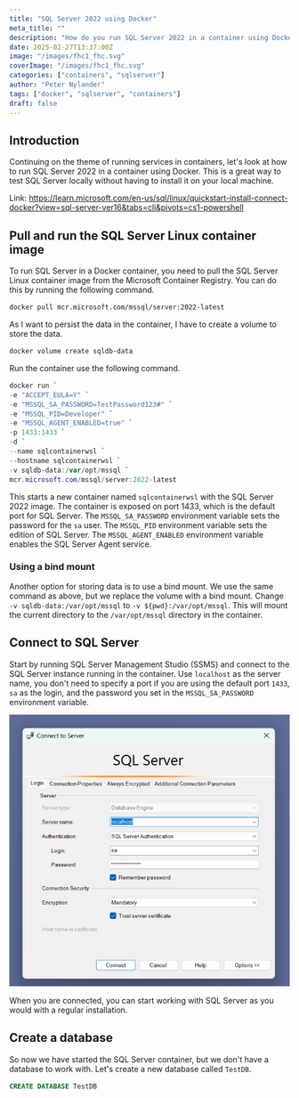 ```yaml
---
title: "SQL Server 2022 using Docker"
meta_title: ""
description: "How do you run SQL Server 2022 in a container using Docker?" 
date: 2025-02-27T13:37:00Z
image: "/images/fhc1_fhc.svg"
coverImage: "/images/fhc1_fhc.svg"
categories: ["containers", "sqlserver"]
author: "Peter Nylander"
tags: ["docker", "sqlserver", "containers"]
draft: false
---
```


## Introduction
Continuing on the theme of running services in containers, let's look at how to run SQL Server 2022 in a container using Docker. This is a great way to test SQL Server locally without having to install it on your local machine.

Link: https://learn.microsoft.com/en-us/sql/linux/quickstart-install-connect-docker?view=sql-server-ver16&tabs=cli&pivots=cs1-powershell

## Pull and run the SQL Server Linux container image
To run SQL Server in a Docker container, you need to pull the SQL Server Linux container image from the Microsoft Container Registry. You can do this by running the following command.
```sh
docker pull mcr.microsoft.com/mssql/server:2022-latest
```

As I want to persist the data in the container, I have to create a volume to store the data.
```sh
docker volume create sqldb-data
```

Run the container use the following command.
```powershell
docker run `
-e "ACCEPT_EULA=Y" `
-e "MSSQL_SA_PASSWORD=TestPassword123#" `
-e "MSSQL_PID=Developer" `
-e "MSSQL_AGENT_ENABLED=true" `
-p 1433:1433 `
-d `
--name sqlcontainerwsl `
--hostname sqlcontainerwsl `
-v sqldb-data:/var/opt/mssql `
mcr.microsoft.com/mssql/server:2022-latest
```

This starts a new container named `sqlcontainerwsl` with the SQL Server 2022 image. The container is exposed on port 1433, which is the default port for SQL Server. The `MSSQL_SA_PASSWORD` environment variable sets the password for the `sa` user. The `MSSQL_PID` environment variable sets the edition of SQL Server. The `MSSQL_AGENT_ENABLED` environment variable enables the SQL Server Agent service.

### Using a bind mount
Another option for storing data is to use a bind mount. We use the same command as above, but we replace the volume with a bind mount.
Change `-v sqldb-data:/var/opt/mssql` to `-v ${pwd}:/var/opt/mssql`.
This will mount the current directory to the `/var/opt/mssql` directory in the container.

## Connect to SQL Server
Start by running SQL Server Management Studio (SSMS) and connect to the SQL Server instance running in the container. Use `localhost` as the server name, you don't need to specify a port if you are using the default port `1433`, `sa` as the login, and the password you set in the `MSSQL_SA_PASSWORD` environment variable.

![alt text](image.png)

When you are connected, you can start working with SQL Server as you would with a regular installation.

## Create a database
So now we have started the SQL Server container, but we don't have a database to work with. Let's create a new database called `TestDB`.
```sql
CREATE DATABASE TestDB
```
